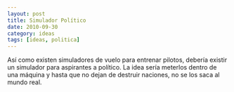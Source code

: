 ```yaml
---
layout: post
title: Simulador Político
date: 2010-09-30
category: ideas
tags: [ideas, politica]
---
```


Así como existen simuladores de vuelo para entrenar pilotos, debería
existir un simulador para aspirantes a político. La idea sería
meterlos dentro de una máquina y hasta que no dejan de destruir
naciones, no se los saca al mundo real.
